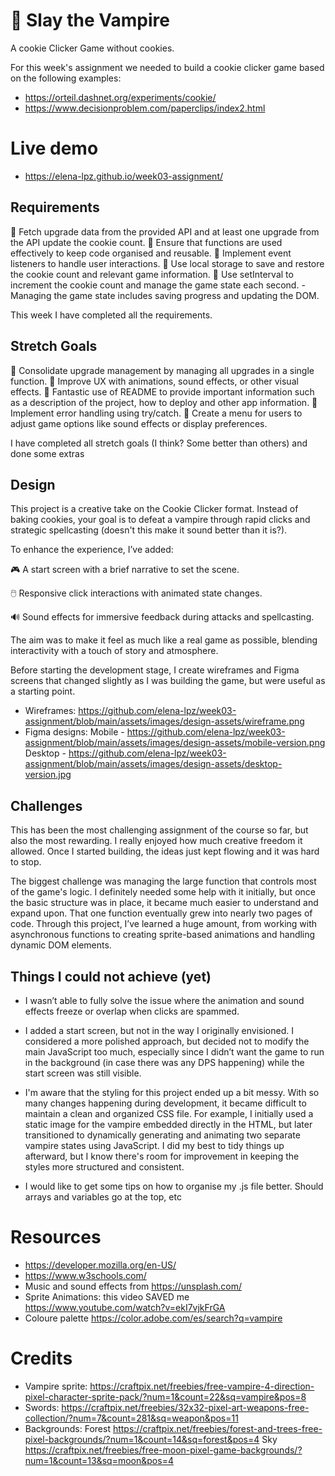 # 🧛 Slay the Vampire

A cookie Clicker Game without cookies.

For this week's assignment we needed to build a cookie clicker game based on the following examples:

- https://orteil.dashnet.org/experiments/cookie/
- https://www.decisionproblem.com/paperclips/index2.html

# Live demo

- https://elena-lpz.github.io/week03-assignment/

## Requirements

🎯 Fetch upgrade data from the provided API and at least one upgrade from the API update the cookie count.
🎯 Ensure that functions are used effectively to keep code organised and reusable.
🎯 Implement event listeners to handle user interactions.
🎯 Use local storage to save and restore the cookie count and relevant game information.
🎯 Use setInterval to increment the cookie count and manage the game state each second. - Managing the game state includes saving progress and updating the DOM.

This week I have completed all the requirements.

## Stretch Goals

🏹 Consolidate upgrade management by managing all upgrades in a single function.
🏹 Improve UX with animations, sound effects, or other visual effects.
🏹 Fantastic use of README to provide important information such as a description of the project, how to deploy and other app information.
🏹 Implement error handling using try/catch.
🏹 Create a menu for users to adjust game options like sound effects or display preferences.

I have completed all stretch goals (I think? Some better than others) and done some extras

## Design

This project is a creative take on the Cookie Clicker format. Instead of baking cookies, your goal is to defeat a vampire through rapid clicks and strategic spellcasting (doesn't this make it sound better than it is?).

To enhance the experience, I’ve added:

🎮 A start screen with a brief narrative to set the scene.

🖱️ Responsive click interactions with animated state changes.

🔊 Sound effects for immersive feedback during attacks and spellcasting.

The aim was to make it feel as much like a real game as possible, blending interactivity with a touch of story and atmosphere.

Before starting the development stage, I create wireframes and Figma screens that changed slightly as I was building the game, but were useful as a starting point.

- Wireframes: https://github.com/elena-lpz/week03-assignment/blob/main/assets/images/design-assets/wireframe.png
- Figma designs: Mobile - https://github.com/elena-lpz/week03-assignment/blob/main/assets/images/design-assets/mobile-version.png Desktop - https://github.com/elena-lpz/week03-assignment/blob/main/assets/images/design-assets/desktop-version.jpg

## Challenges

This has been the most challenging assignment of the course so far, but also the most rewarding. I really enjoyed how much creative freedom it allowed. Once I started building, the ideas just kept flowing and it was hard to stop.

The biggest challenge was managing the large function that controls most of the game's logic. I definitely needed some help with it initially, but once the basic structure was in place, it became much easier to understand and expand upon. That one function eventually grew into nearly two pages of code. Through this project, I’ve learned a huge amount, from working with asynchronous functions to creating sprite-based animations and handling dynamic DOM elements.

## Things I could not achieve (yet)

- I wasn’t able to fully solve the issue where the animation and sound effects freeze or overlap when clicks are spammed.

- I added a start screen, but not in the way I originally envisioned. I considered a more polished approach, but decided not to modify the main JavaScript too much, especially since I didn’t want the game to run in the background (in case there was any DPS happening) while the start screen was still visible.

- I'm aware that the styling for this project ended up a bit messy. With so many changes happening during development, it became difficult to maintain a clean and organized CSS file. For example, I initially used a static image for the vampire embedded directly in the HTML, but later transitioned to dynamically generating and animating two separate vampire states using JavaScript. I did my best to tidy things up afterward, but I know there's room for improvement in keeping the styles more structured and consistent.

- I would like to get some tips on how to organise my .js file better. Should arrays and variables go at the top, etc

# Resources

- https://developer.mozilla.org/en-US/
- https://www.w3schools.com/
- Music and sound effects from https://unsplash.com/
- Sprite Animations: this video SAVED me https://www.youtube.com/watch?v=ekI7vjkFrGA
- Coloure palette https://color.adobe.com/es/search?q=vampire

# Credits

- Vampire sprite: https://craftpix.net/freebies/free-vampire-4-direction-pixel-character-sprite-pack/?num=1&count=22&sq=vampire&pos=8
- Swords: https://craftpix.net/freebies/32x32-pixel-art-weapons-free-collection/?num=7&count=281&sq=weapon&pos=11
- Backgrounds: Forest https://craftpix.net/freebies/forest-and-trees-free-pixel-backgrounds/?num=1&count=14&sq=forest&pos=4 Sky https://craftpix.net/freebies/free-moon-pixel-game-backgrounds/?num=1&count=13&sq=moon&pos=4
